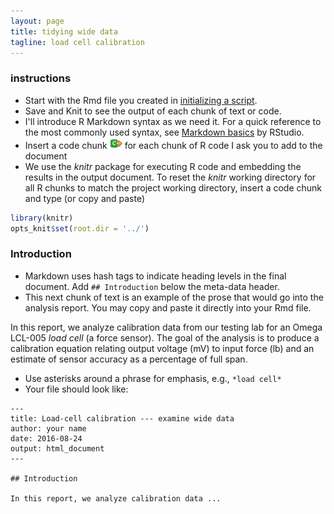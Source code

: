 ```yaml
---
layout: page
title: tidying wide data 
tagline: load cell calibration 
---
```


### instructions 

- Start with the Rmd file you created in [initializing a script](pages/005_initialize-script.html). 
- Save and Knit to see the output of each chunk of text or code.   
- I'll introduce R Markdown syntax as we need it. For a quick reference to the most commonly used syntax, see [Markdown basics](http://rmarkdown.rstudio.com/authoring_basics.html) by RStudio. 
- Insert a code chunk ![insert code chunk button](../resources/images/insert-code-chunk-icon.png) for each chunk of R code I ask you to add to the document  
- We use the *knitr* package for executing R code and embedding the results in the output document. To reset the *knitr* working directory for all R chunks to match the project working directory, insert a code chunk and type (or copy and paste) 


```r
library(knitr) 
opts_knit$set(root.dir = '../')
```



### Introduction 

- Markdown uses hash tags to indicate heading levels in the final document. Add `## Introduction` below the meta-data header. 
- This next chunk of text is an example of the prose that would go into the analysis report. You may copy and paste it directly into your Rmd file. 


In this report, we analyze calibration data from our testing lab for an Omega LCL-005 *load cell* (a force sensor). The goal of the analysis is to produce a calibration equation relating output voltage (mV) to input force (lb) and an estimate of sensor accuracy as a percentage of full span. 

- Use asterisks around a phrase for emphasis, e.g.,  `*load cell*` 
- Your file should look like: 

```
---
title: Load-cell calibration --- examine wide data
author: your name
date: 2016-08-24
output: html_document
---

## Introduction

In this report, we analyze calibration data ...
```
